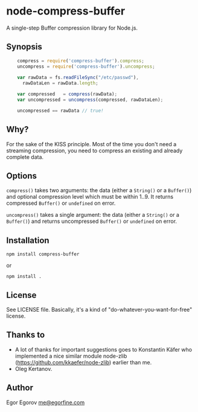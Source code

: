 # node-compress-buffer 

A single-step Buffer compression library for Node.js.

## Synopsis

```javascript
	compress = require('compress-buffer').compress;
	uncompress = require('compress-buffer').uncompress;
	
	var rawData = fs.readFileSync("/etc/passwd"),
      rawDataLen = rawData.length;

	var compressed   = compress(rawData);
	var uncompressed = uncompress(compressed, rawDataLen);

	uncompressed == rawData // true!
```

## Why? 

For the sake of the KISS principle. Most of the time you don't need a streaming compression, you need to compress an existing and already complete data. 

## Options 

<code>compress()</code> takes two arguments: the data (either a <code>String()</code> or a <code>Buffer()</code>) and optional compression level which must be within 1..9. It returns compressed <code>Buffer()</code> or <code>undefined</code> on error.

<code>uncompress()</code> takes a single argument: the data (either a <code>String()</code> or a <code>Buffer()</code>) and returns uncompressed <code>Buffer()</code> or <code>undefined</code> on error.

## Installation

	npm install compress-buffer

or

	npm install .

## License

See LICENSE file. Basically, it's a kind of "do-whatever-you-want-for-free" license.


## Thanks to 

* A lot of thanks for important suggestions goes to Konstantin Käfer who implemented a nice similar module node-zlib (https://github.com/kkaefer/node-zlib) earlier than me.
* Oleg Kertanov.


## Author

Egor Egorov <me@egorfine.com>

